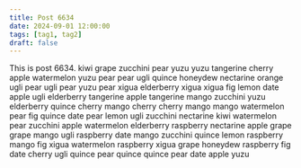 ```yaml
---
title: Post 6634
date: 2024-09-01 12:00:00
tags: [tag1, tag2]
draft: false
---
```

This is post 6634.
kiwi
grape
zucchini
pear
yuzu
yuzu
tangerine
cherry
apple
watermelon
yuzu
pear
pear
ugli
quince
honeydew
nectarine
orange
ugli
pear
ugli
pear
yuzu
pear
xigua
elderberry
xigua
xigua
fig
lemon
date
apple
ugli
elderberry
tangerine
apple
tangerine
mango
zucchini
yuzu
elderberry
quince
cherry
mango
cherry
cherry
mango
mango
watermelon
pear
fig
quince
date
pear
lemon
ugli
zucchini
nectarine
kiwi
watermelon
pear
zucchini
apple
watermelon
elderberry
raspberry
nectarine
apple
grape
grape
mango
ugli
raspberry
date
mango
zucchini
quince
lemon
raspberry
mango
fig
xigua
watermelon
raspberry
xigua
grape
honeydew
raspberry
fig
date
cherry
ugli
quince
pear
quince
quince
pear
date
apple
yuzu
